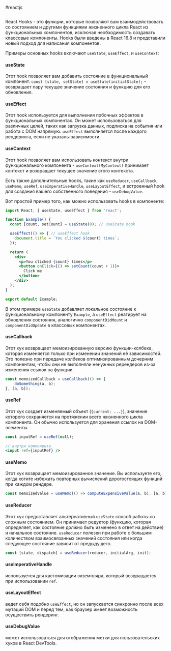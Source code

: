 #reactjs 
```table-of-contents
```
React Hooks - это функции, которые позволяют вам взаимодействовать со состоянием и другими функциями жизненного цикла React из функциональных компонентов, исключая необходимость создавать классовые компоненты. Hooks были введены в React 16.8 и представили новый подход для написания компонентов.

Примеры основных hooks включают `useState`, `useEffect`, и `useContext`:
#### useState
Этот hook позволяет вам добавить состояние в функциональный компонент. `const [state, setState] = useState(initialState);` - возвращает пару текущее значение состояния и функцию для его обновления.
#### useEffect
Этот hook используется для выполнения побочных эффектов в функциональных компонентах. Он может использоваться для различных целей, таких как загрузка данных, подписка на события или работа с DOM напрямую. `useEffect` выполняется после каждого рендеринга, если не указаны зависимости.
#### useContext
Этот hook позволяет вам использовать контекст внутри функционального компонента - `useContext(MyContext)` принимает контекст и возвращает текущее значение этого контекста.

Есть также дополнительные hooks, такие как `useReducer`, `useCallback`, `useMemo`, `useRef`, `useImperativeHandle`, `useLayoutEffect`, и встроенный hook для создания вашего собственного поведения - `useDebugValue`.

Вот простой пример того, как можно использовать hooks в компоненте:

```jsx
import React, { useState, useEffect } from 'react';

function Example() {
  const [count, setCount] = useState(0); // useState hook

  useEffect(() => { // useEffect hook
    document.title = `You clicked ${count} times`;
  });

  return (
    <div>
      <p>You clicked {count} times</p>
      <button onClick={() => setCount(count + 1)}>
        Click me
      </button>
    </div>
  );
}

export default Example;
```

В этом примере `useState` добавляет локальное состояние к функциональному компоненту `Example`, а `useEffect` реагирует на обновления состояния, аналогично `componentDidMount` и `componentDidUpdate` в классовых компонентах.
#### useCallback
Этот хук возвращает мемоизированную версию функции-колбека, которая изменяется только при изменении значений её зависимостей. Это полезно при передаче колбеков оптимизированным дочерним компонентам, чтобы они не выполняли ненужных ререндеров из-за изменения ссылок на функции.

```jsx
const memoizedCallback = useCallback(() => {
    doSomething(a, b);
}, [a, b]);
```
#### useRef
Этот хук создает изменяемый объект (`{current: ...}`), значение которого сохраняется на протяжении всего жизненного цикла компонента. Он обычно используется для хранения ссылок на DOM-элементы.

```jsx
const inputRef = useRef(null);

// внутри компонента
<input ref={inputRef} />
```
#### useMemo
Этот хук возвращает мемоизированное значение. Вы используете его, когда хотите избежать повторных вычислений дорогостоящих функций при каждом рендере.

```jsx
const memoizedValue = useMemo(() => computeExpensiveValue(a, b), [a, b]);
```
#### useReducer
Этот хук предоставляет альтернативный `useState` способ работы со сложным состоянием. Он принимает редуктор (функцию, которая определяет, как состояние должно быть изменено в ответ на действие) и начальное состояние. `useReducer` полезен при работе с большим количеством взаимосвязанных значений состояния или когда следующее состояние зависит от предыдущего.

```jsx
const [state, dispatch] = useReducer(reducer, initialArg, init);
```
#### useImperativeHandle
используется для кастомизации экземпляра, который возвращается при использовании `ref`.
#### useLayoutEffect
ведет себя подобно `useEffect`, но он запускается синхронно после всех мутаций DOM и перед тем, как браузер имеет возможность осуществить рендеринг.
#### useDebugValue
может использоваться для отображения метки для пользовательских хуков в React DevTools.